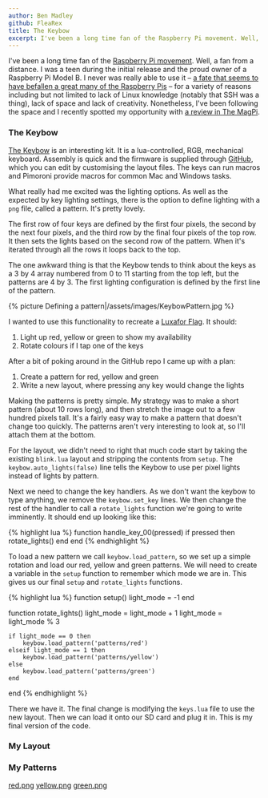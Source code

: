 ```yaml
---
author: Ben Madley
github: FleaRex
title: The Keybow
excerpt: I've been a long time fan of the Raspberry Pi movement. Well, a fan from a distance. I was a teen during the initial release and the proud owner of a Raspberry Pi Model B. I never was really able to use it – a fate that seems to have befallen a great many of the Raspberry Pis – for a variety of reasons including but not limited to lack of Linux knowledge (notably that SSH was a thing), lack of space and lack of creativity. Nonetheless, I've been following the space and I recently spotted my opportunity with a review in The MagPi.
---
```


I've been a long time fan of the [Raspberry Pi movement](https://www.raspberrypi.org/). Well, a fan from a distance. I was a teen during the initial release and the proud owner of a Raspberry Pi Model B. I never was really able to use it – [a fate that seems to have befallen a great many of the Raspberry Pis](https://uk.webuy.com/search?stext=raspberry%20pi) – for a variety of reasons including but not limited to lack of Linux knowledge (notably that SSH was a thing), lack of space and lack of creativity. Nonetheless, I've been following the space and I recently spotted my opportunity with [a review in The MagPi](https://www.raspberrypi.org/magpi/keybow-review/).

### The Keybow

[The Keybow](https://shop.pimoroni.com/products/keybow) is an interesting kit. It is a lua-controlled, RGB, mechanical keyboard. Assembly is quick and the firmware is supplied through [GitHub](https://github.com/pimoroni/keybow-firmware), which you can edit by customising the layout files. The keys can run macros and Pimoroni provide macros for common Mac and Windows tasks.

What really had me excited was the lighting options. As well as the expected by key lighting settings, there is the option to define lighting with a `png` file, called a pattern. It's pretty lovely.

The first row of four keys are defined by the first four pixels, the second by the next four pixels, and the third row by the final four pixels of the top row. It then sets the lights based on the second row of the pattern. When it's iterated through all the rows it loops back to the top.

The one awkward thing is that the Keybow tends to think about the keys as a 3 by 4 array numbered from 0 to 11 starting from the top left, but the patterns are 4 by 3. The first lighting configuration is defined by the first line of the pattern.

{% picture Defining a pattern|/assets/images/KeybowPattern.jpg %}

I wanted to use this functionality to recreate a [Luxafor Flag](https://luxafor.com/luxafor-flag/). It should:

1.  Light up red, yellow or green to show my availability
2.  Rotate colours if I tap one of the keys

After a bit of poking around in the GitHub repo I came up with a plan:

1.  Create a pattern for red, yellow and green
2.  Write a new layout, where pressing any key would change the lights

Making the patterns is pretty simple. My strategy was to make a short pattern (about 10 rows long), and then stretch the image out to a few hundred pixels tall. It's a fairly easy way to make a pattern that doesn't change too quickly. The patterns aren't very interesting to look at, so I'll attach them at the bottom.

For the layout, we didn't need to right that much code start by taking the existing `blink.lua` layout and stripping the contents from `setup`. The `keybow.auto_lights(false)` line tells the Keybow to use per pixel lights instead of lights by pattern.

Next we need to change the key handlers. As we don't want the keybow to type anything, we remove the `keybow.set_key` lines. We then change the rest of the handler to call a `rotate_lights` function we're going to write imminently. It should end up looking like this:

{% highlight lua %}
function handle_key_00(pressed)
    if pressed then
        rotate_lights()
    end
end
{% endhighlight %}

To load a new pattern we call `keybow.load_pattern`, so we set up a simple rotation and load our red, yellow and green patterns. We will need to create a variable in the `setup` function to remember which mode we are in. This gives us our final `setup` and `rotate_lights` functions.

{% highlight lua %}
function setup()
    light_mode = -1
end

function rotate_lights()
    light_mode = light_mode + 1
    light_mode = light_mode % 3

    if light_mode == 0 then
        keybow.load_pattern('patterns/red')
    elseif light_mode == 1 then
        keybow.load_pattern('patterns/yellow')
    else
        keybow.load_pattern('patterns/green')
    end

end
{% endhighlight %}

There we have it. The final change is modifying the `keys.lua` file to use the new layout. Then we can load it onto our SD card and plug it in. This is my final version of the code.

### My Layout

<script src="https://gist.github.com/FleaRex/7c9e4ed86a10900d598eaafaddd945db.js"></script>

### My Patterns

[red.png](/assets/images/KeybowRed.png)
[yellow.png](/assets/images/KeybowYellow.png)
[green.png](/assets/images/KeybowGreen.png)
